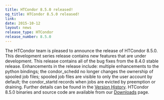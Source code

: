 ```yaml
---
title: HTCondor 8.5.0 released!
og_title: HTCondor 8.5.0 released!
link: 
date: 2015-10-12
layout: news
release_type: HTCondor
release_number: 8.5.0
---
```


The HTCondor team is pleased to announce the release of HTCondor 8.5.0. This development series release contains new features that are under development. This release contains all of the bug fixes from the 8.4.0 stable release.  Enhancements in the release include: multiple enhancements to the python bindings; the condor_schedd no longer changes the ownership of spooled job files; spooled job files are visible to only the user account by default; the condor_startd records when jobs are evicted by preemption or draining.  Further details can be found in the <a href="manual/v8.5.0/10_2Development_Release.html">Version History</a>. HTCondor 8.5.0 binaries and source code are available from our <a href="downloads/">Downloads</a> page. 
